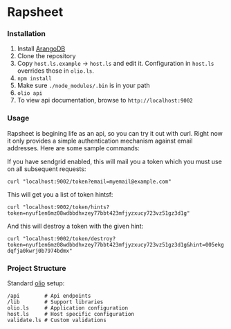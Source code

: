 # Rapsheet
### Installation
1. Install [ArangoDB](https://www.arangodb.com/)
1. Clone the repository
1. Copy `host.ls.example` -> `host.ls` and edit it.  Configuration in `host.ls` overrides those in `olio.ls`.
1. `npm install`
1. Make sure `./node_modules/.bin` is in your path
1. `olio api`
1. To view api documentation, browse to `http://localhost:9002`

### Usage
Rapsheet is begining life as an api, so you can try it out with curl.  Right now it only provides a simple authentication mechanism against email addresses.  Here are some sample commands:

If you have sendgrid enabled, this will mail you a token which you must use on all subsequent requests:

`curl "localhost:9002/token?email=myemail@example.com"`

This will get you a list of token hintsf:

`curl "localhost:9002/token/hints?token=nyuf1en6mz08wdbbdhxzey77bbt423mfjyzxucy723vz51gz3d1g"`

And this will destroy a token with the given hint:

`curl "localhost:9002/token/destroy?token=nyuf1en6mz08wdbbdhxzey77bbt423mfjyzxucy723vz51gz3d1g&hint=005ekgdqfja0kwrj0b7974bdmx"`

### Project Structure
Standard [olio](https://github.com/naturalethic/olio) setup:

```
/api        # Api endpoints
/lib        # Support libraries
olio.ls     # Application configuration
host.ls     # Host specific configuration
validate.ls # Custom validations
```
